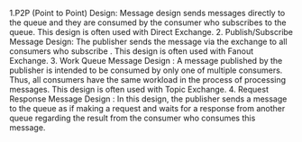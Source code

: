 1.P2P (Point to Point) Design: Message design sends messages directly to the queue and they are consumed by the consumer who subscribes to the queue. This design is often used with Direct Exchange.
2. Publish/Subscribe Message Design: The publisher sends the message via the exchange to all consumers who subscribe . This design is often used with Fanout Exchange.
3. Work Queue Message Design : A message published by the publisher is intended to be consumed by only one of multiple consumers. Thus, all consumers have the same workload in the process of processing messages. This design is often used with Topic Exchange.
4. Request Response Message Design : In this design, the publisher sends a message to the queue as if making a request and waits for a response from another queue regarding the result from the consumer who consumes this message.
